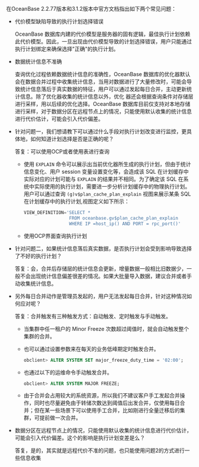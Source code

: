 在OceanBase 2.2.77版本和3.1.2版本中官方文档指出如下两个常见问题：

- ​代价模型缺陷导致的执行计划选择错误
  
  OceanBase 数据库内建的代价模型是服务器的固有逻辑，最佳执行计划依赖此代价模型。因此，一旦出现由代价模型导致的计划选择错误，用户只能通过执行计划绑定来确保选择"正确"的执行计划。

- 数据统计信息不准确
  
  查询优化过程依赖数据统计信息的准确性，OceanBase 数据库的优化器默认会在数据合并过程中收集统计信息，当用对数据进行了大量修改时，可能会导致统计信息落后于真实数据的特征，用户可以通过发起每日合并，主动更新统计信息。除了优化器收集的统计信息以外，优化        器还会根据查询条件对存储层进行采样，用以后续的优化选择。OceanBase 数据库目前仅支持对本地存储进行采样，对于数据分区在远程节点上的情况，只能使用默认收集的统计信息进行代价估计，可能会引入代价偏差。

- 针对问题一，我们想请教下可以通过什么手段对执行计划改变进行监控，更具体地，如何知道计划选择是否是正确的呢？
  
  答复：可以使用OCP或者使用表进行查询
  
  - 使用 `EXPLAIN` 命令可以展示出当前优化器所生成的执行计划，但由于统计信息变化、用户 session 变量设置变化等，会造成该 SQL 在计划缓存中实际对应的计划可能与 `EXPLAIN` 的结果并不相同。为了确定该 SQL 在系统中实际使用的执行计划，需要进一步分析计划缓存中的物理执行计划。用户可以通过查询 `(g)v$plan_cache_plan_explain` 视图来展示某条 SQL 在计划缓存中的执行计划,视图定义如下所示：
    
    ```sql
    VIEW_DEFINITION='SELECT * 
                     FROM oceanbase.gv$plan_cache_plan_explain
                     WHERE IP =host_ip() AND PORT = rpc_port()'
    ```
  
  - 使用OCP界面查询执行计划

- 针对问题二，如果统计信息落后真实数据，是否执行计划会受到影响导致选择了不好的执行计划？
  
  答复：会，合并后存储层的统计信息会更新，增量数据一般相比旧数据少，一般不会出现统计信息偏差很差的情况。如果大批量导入数据，建议合并或者手动收集统计信息。

- 另外每日合并动作是管理员发起的，用户无法发起每日合并，针对这种情况如何应对呢？
  
  答复：合并触发有三种触发方式：自动触发、定时触发与手动触发。
  
  - 当集群中任一租户的 Minor Freeze 次数超过阈值时，就会自动触发整个集群的合并。
  
  - 也可以通过设置参数来在每天的业务低峰期定时触发合并。
    
    ```sql
    obclient> ALTER SYSTEM SET major_freeze_duty_time = '02:00';
    ```
  
  - 也通过以下的运维命令手动触发合并。
    
    ```sql
    obclient> ALTER SYSTEM MAJOR FREEZE;
    ```
  
  - 由于合并会占用较大的系统资源，所以我们不建议客户手工发起合并操作，同时也尽量避免由于转储次数达到阈值后出发合并，仅使用每日合并；但在某一些场景下可以使用手工合并，比如刚进行全量迁移后的集群，可提前做一次合并。

- 数据分区在远程节点上的情况，只能使用默认收集的统计信息进行代价估计，可能会引入代价偏差。这个的影响是执行计划变差是么？
  
  答复，是的，其实就是远程代价不准的问题，也只能使用问题2的方式进行一些信息收集
